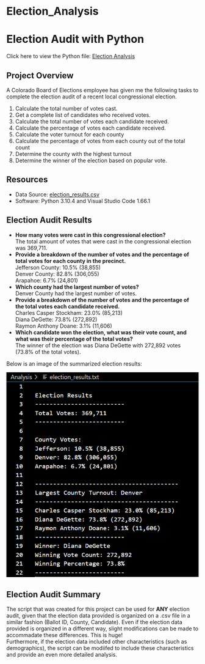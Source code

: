# Election_Analysis

# Election Audit with Python
Click here to view the Python file: [Election Analysis](https://github.com/dgeroux/election_analysis/blob/main/PyPoll_Challenge.py)

## Project Overview
A Colorado Board of Elections employee has given me the following tasks to complete the election audit of a recent local congressional election.

1. Calculate the total number of votes cast.
2. Get a complete list of candidates who received votes.
3. Calculate the total number of votes each candidate received.
4. Calculate the percentage of votes each candidate received.
5. Calculate the voter turnout for each county
6. Calculate the percentage of votes from each county out of the total count
7. Determine the county with the highest turnout
8. Determine the winner of the election based on popular vote. 

## Resources
- Data Source: [election_results.csv](https://raw.githubusercontent.com/dgeroux/Election_Analysis/main/Resources/election_results.csv)
- Software: Python 3.10.4 and Visual Studio Code 1.66.1

## Election Audit Results
- **How many votes were cast in this congressional election?**<br/>
The total amount of votes that were cast in the congressional election was 369,711.
- **Provide a breakdown of the number of votes and the percentage of total votes for each county in the precinct.**<br/>
Jefferson County: 10.5% (38,855)<br/>
Denver County: 82.8% (306,055)<br/>
Arapahoe: 6.7% (24,801)
- **Which county had the largest number of votes?**<br/>
Denver County had the largest number of votes.
- **Provide a breakdown of the number of votes and the percentage of the total votes each candidate received.**<br/>
Charles Casper Stockham: 23.0% (85,213)<br/>
Diana DeGette: 73.8% (272,892)<br/>
Raymon Anthony Doane: 3.1% (11,606)
- **Which candidate won the election, what was their vote count, and what was their percentage of the total votes?**<br/>
The winner of the election was Diana DeGette with 272,892 votes (73.8% of the total votes).

Below is an image of the summarized election results:

![Election Results](https://github.com/dgeroux/Election_Analysis/blob/main/Analysis/Election_Analysis_Deliverable_2.png)

## Election Audit Summary
The script that was created for this project can be used for **ANY** election audit, given that the election data provided is organized on a .csv file in a similar fashion (Ballot ID, County, Candidate). Even if the election data provided is organized in a different way, slight modifications can be made to accommadate these differences. This is huge!<br/>
Furthermore, if the election data included other characteristics (such as demographics), the script can be modiifed to include these characteristics and provide an even more detailed analysis.
